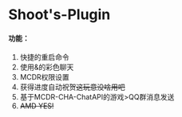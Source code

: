 # Shoot's-Plugin
#### 功能：
1. 快捷的重启命令  
2. 使用&的彩色聊天  
3. MCDR权限设置  
4. 获得进度自动祝贺~~这玩意没啥用吧~~
5. 基于MCDR-CHA-ChatAPI的游戏>QQ群消息发送
6. ~~AMD YES!~~
